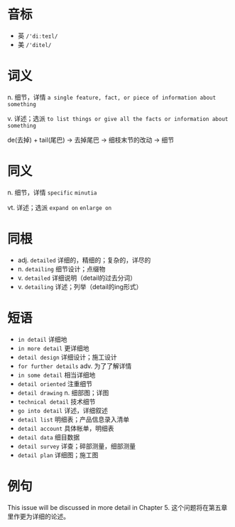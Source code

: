# 音标

- 英 `/'diːteɪl/`
- 美 `/'ditel/`

# 词义

n. 细节，详情
`a single feature, fact, or piece of information about something`

v. 详述；选派
`to list things or give all the facts or information about something`



de(去掉) + tail(尾巴) → 去掉尾巴 → 细枝末节的改动 → 细节

# 同义

n. 细节，详情
`specific` `minutia`

vt. 详述；选派
`expand on` `enlarge on`

# 同根

- adj. `detailed` 详细的，精细的；复杂的，详尽的
- n. `detailing` 细节设计；点缀物
- v. `detailed` 详细说明（detail的过去分词）
- v. `detailing` 详述；列举（detail的ing形式）

# 短语

- `in detail` 详细地
- `in more detail` 更详细地
- `detail design` 详细设计；施工设计
- `for further details` adv. 为了了解详情
- `in some detail` 相当详细地
- `detail oriented` 注重细节
- `detail drawing` n. 细部图；详图
- `technical detail` 技术细节
- `go into detail` 详述，详细叙述
- `detail list` 明细表；产品信息录入清单
- `detail account` 具体帐单，明细表
- `detail data` 细目数据
- `detail survey` 详查；碎部测量，细部测量
- `detail plan` 详细图；施工图

# 例句

This issue will be discussed in more detail in Chapter 5.
这个问题将在第五章里作更为详细的论述。


